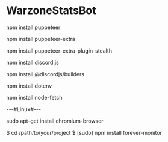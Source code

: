 # WarzoneStatsBot

npm install puppeteer

npm install puppeteer-extra

npm install puppeteer-extra-plugin-stealth

npm install discord.js

npm install @discordjs/builders

npm install dotenv

npm install node-fetch

---#Linux#---

sudo apt-get install chromium-browser

  $ cd /path/to/your/project
  $ [sudo] npm install forever-monitor


